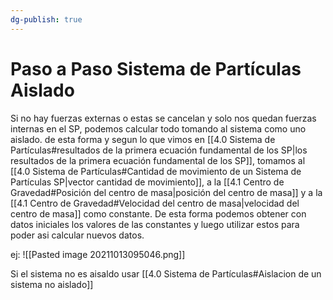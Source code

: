 ```yaml
---
dg-publish: true
---
```

# Paso a Paso Sistema de Partículas Aislado
Si no hay fuerzas externas o estas se cancelan y solo nos quedan fuerzas internas en el SP, podemos calcular todo tomando al sistema como uno aislado. de esta forma y segun lo que vimos en [[4.0 Sistema de Partículas#resultados de la primera ecuación fundamental de los SP|los resultados de la primera ecuación fundamental de los SP]], tomamos al [[4.0 Sistema de Partículas#Cantidad de movimiento de un Sistema de Partículas SP|vector cantidad de movimiento]], a la [[4.1 Centro de Gravedad#Posición del centro de masa|posición del centro de masa]] y a la [[4.1 Centro de Gravedad#Velocidad del centro de masa|velocidad del centro de masa]] como constante. De esta forma podemos obtener con datos iniciales los valores de las constantes y luego utilizar estos para poder asi calcular nuevos datos.

ej: ![[Pasted image 20211013095046.png]]

Si el sistema no es aisaldo usar [[4.0 Sistema de Partículas#Aislacion de un sistema no aislado]]